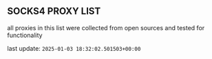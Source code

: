 ## SOCKS4 PROXY LIST

all proxies in this list were collected from open sources and tested for functionality

last update: `2025-01-03 18:32:02.501503+00:00`